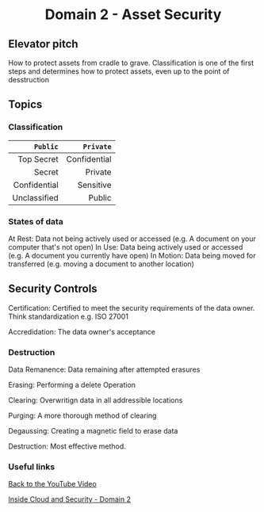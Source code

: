 # <p align=center>Domain 2 - Asset Security</p>

## Elevator pitch
How to protect assets from cradle to grave. Classification is one of the first steps and determines how to protect assets, even up to the point of desstruction


## Topics
### Classification

| `Public`      | `Private`     |
|--------------:|--------------:|
| Top Secret    | Confidential  |
| Secret        | Private       |
| Confidential  | Sensitive     |
| Unclassified  | Public        |


### States of data

At Rest: Data not being actively used or accessed (e.g. A document on your computer that's not open)
In Use: Data being actively used or accessed (e.g. A document you currently have open)
In Motion: Data being moved for transferred (e.g. moving a document to another location)

## Security Controls
Certification: Certified to meet the security requirements of the data owner. Think standardization e.g. ISO 27001

Accredidation: The data owner's acceptance

### Destruction
Data Remanence: Data remaining after attempted erasures

Erasing: Performing a delete Operation

Clearing: Overwritign data in all addressible locations

Purging: A more thorough method of clearing

Degaussing: Creating a magnetic field to erase data

Destruction: Most effective method. 


### Useful links
[Back to the YouTube Video](https://youtu.be/nINVGi_D4Lo)

[Inside Cloud and Security - Domain 2](https://youtu.be/pcUWmgMtqi0)
